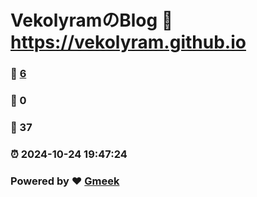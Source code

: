 # VekolyramのBlog :link: https://vekolyram.github.io 
### :page_facing_up: [6](https://vekolyram.github.io/tag.html) 
### :speech_balloon: 0 
### :hibiscus: 37 
### :alarm_clock: 2024-10-24 19:47:24 
### Powered by :heart: [Gmeek](https://github.com/Meekdai/Gmeek)
